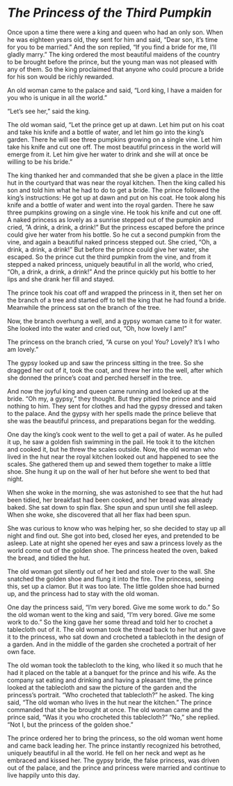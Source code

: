 # ***The Princess of the Third Pumpkin***



Once upon a time there were a king and queen who had an only son. When he was eighteen years old, they sent for him and said, “Dear son, it’s time for you to be married.” And the son replied, “If you find a bride for me, I’ll gladly marry.” The king ordered the most beautiful maidens of the country to be brought before the prince, but the young man was not pleased with any of them. So the king proclaimed that anyone who could procure a bride for his son would be richly rewarded.

An old woman came to the palace and said, “Lord king, I have a maiden for you who is unique in all the world.”

“Let’s see her,” said the king.

The old woman said, “Let the prince get up at dawn. Let him put on his coat and take his knife and a bottle of water, and let him go into the king’s garden. There he will see three pumpkins growing on a single vine. Let him take his knife and cut one off. The most beautiful princess in the world will emerge from it. Let him give her water to drink and she will at once be willing to be his bride.”

The king thanked her and commanded that she be given a place in the little hut in the courtyard that was near the royal kitchen. Then the king called his son and told him what he had to do to get a bride. The prince followed the king’s instructions: He got up at dawn and put on his coat. He took along his knife and a bottle of water and went into the royal garden. There he saw three pumpkins growing on a single vine. He took his knife and cut one off. A naked princess as lovely as a sunrise stepped out of the pumpkin and cried, “A drink, a drink, a drink!” But the princess escaped before the prince could give her water from his bottle. So he cut a second pumpkin from the vine, and again a beautiful naked princess stepped out. She cried, “Oh, a drink, a drink, a drink!” But before the prince could give her water, she escaped. So the prince cut the third pumpkin from the vine, and from it stepped a naked princess, uniquely beautiful in all the world, who cried, “Oh, a drink, a drink, a drink!” And the prince quickly put his bottle to her lips and she drank her fill and stayed.

The prince took his coat off and wrapped the princess in it, then set her on the branch of a tree and started off to tell the king that he had found a bride. Meanwhile the princess sat on the branch of the tree.

Now, the branch overhung a well, and a gypsy woman came to it for water. She looked into the water and cried out, “Oh, how lovely I am!”

The princess on the branch cried, “A curse on you! You? Lovely? It’s I who am lovely.”

The gypsy looked up and saw the princess sitting in the tree. So she dragged her out of it, took the coat, and threw her into the well, after which she donned the prince’s coat and perched herself in the tree.

And now the joyful king and queen came running and looked up at the bride. “Oh my, a gypsy,” they thought. But they pitied the prince and said nothing to him. They sent for clothes and had the gypsy dressed and taken to the palace. And the gypsy with her spells made the prince believe that she was the beautiful princess, and preparations began for the wedding.

One day the king’s cook went to the well to get a pail of water. As he pulled it up, he saw a golden fish swimming in the pail. He took it to the kitchen and cooked it, but he threw the scales outside. Now, the old woman who lived in the hut near the royal kitchen looked out and happened to see the scales. She gathered them up and sewed them together to make a little shoe. She hung it up on the wall of her hut before she went to bed that night.

When she woke in the morning, she was astonished to see that the hut had been tidied, her breakfast had been cooked, and her bread was already baked. She sat down to spin flax. She spun and spun until she fell asleep. When she woke, she discovered that all her flax had been spun.

She was curious to know who was helping her, so she decided to stay up all night and find out. She got into bed, closed her eyes, and pretended to be asleep. Late at night she opened her eyes and saw a princess lovely as the world come out of the golden shoe. The princess heated the oven, baked the bread, and tidied the hut.

The old woman got silently out of her bed and stole over to the wall. She snatched the golden shoe and flung it into the fire. The princess, seeing this, set up a clamor. But it was too late. The little golden shoe had burned up, and the princess had to stay with the old woman.

One day the princess said, “I’m very bored. Give me some work to do.” So the old woman went to the king and said, “I’m very bored. Give me some work to do.” So the king gave her some thread and told her to crochet a tablecloth out of it. The old woman took the thread back to her hut and gave it to the princess, who sat down and crocheted a tablecloth in the design of a garden. And in the middle of the garden she crocheted a portrait of her own face.

The old woman took the tablecloth to the king, who liked it so much that he had it placed on the table at a banquet for the prince and his wife. As the company sat eating and drinking and having a pleasant time, the prince looked at the tablecloth and saw the picture of the garden and the princess’s portrait. “Who crocheted that tablecloth?” he asked. The king said, “The old woman who lives in the hut near the kitchen.” The prince commanded that she be brought at once. The old woman came and the prince said, “Was it you who crocheted this tablecloth?” “No,” she replied. “Not I, but the princess of the golden shoe.”

The prince ordered her to bring the princess, so the old woman went home and came back leading her. The prince instantly recognized his betrothed, uniquely beautiful in all the world. He fell on her neck and wept as he embraced and kissed her. The gypsy bride, the false princess, was driven out of the palace, and the prince and princess were married and continue to live happily unto this day.